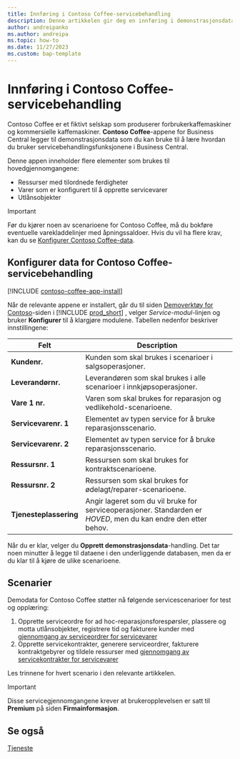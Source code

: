 ```yaml
---
title: Innføring i Contoso Coffee-servicebehandling
description: Denne artikkelen gir deg en innføring i demonstrasjonsdataene for Consoso Coffee for servicebehandling.
author: andreipanko
ms.author: andreipa
ms.topic: how-to
ms.date: 11/27/2023
ms.custom: bap-template
---
```


# <a name="introduction-to-contoso-coffee-service-management"></a>Innføring i Contoso Coffee-servicebehandling

Contoso Coffee er et fiktivt selskap som produserer forbrukerkaffemaskiner og kommersielle kaffemaskiner. **Contoso Coffee**-appene for Business Central legger til demonstrasjonsdata som du kan bruke til å lære hvordan du bruker servicebehandlingsfunksjonene i Business Central.

Denne appen inneholder flere elementer som brukes til hovedgjennomgangene:

- Ressurser med tilordnede ferdigheter
- Varer som er konfigurert til å opprette servicevarer
- Utlånsobjekter

> [!IMPORTANT]
> Før du kjører noen av scenarioene for Contoso Coffee, må du bokføre eventuelle varekladdelinjer med åpningssaldoer. Hvis du vil ha flere krav, kan du se [Konfigurer Contoso Coffee-data](#set-up-contoso-coffee-service-management-data).
>
> 
## <a name="set-up-contoso-coffee-service-management-data"></a>Konfigurer data for Contoso Coffee-servicebehandling

[!INCLUDE [contoso-coffee-app-install](../../includes/contoso-coffee-app-install.md)]

Når de relevante appene er installert, går du til siden [Demoverktøy for Contoso](https://businesscentral.dynamics.com/?page=5194)-siden i [!INCLUDE [prod_short](../../includes/prod_short.md)] , velger *Service-modul*-linjen og bruker **Konfigurer** til å klargjøre modulene. Tabellen nedenfor beskriver innstillingene:  

|Felt  |Description  |
|---------|---------|
|**Kundenr.**  |Kunden som skal brukes i scenarioer i salgsoperasjoner.|
|**Leverandørnr.**  |Leverandøren som skal brukes i alle scenarioer i innkjøpsoperasjoner.|
|**Vare 1 nr.**  |Varen som skal brukes for reparasjon og vedlikehold-scenarioene.|
|**Servicevarenr. 1**  |Elementet av typen service for å bruke reparasjonsscenario.|
|**Servicevarenr. 2**  |Elementet av typen service for å bruke reparasjonsscenario.|
|**Ressursnr. 1**  |Ressursen som skal brukes for kontraktscenarioene.|
|**Ressursnr. 2**  |Ressursen som skal brukes for ødelagt/reparer-scenarioene.|
|**Tjenesteplassering** |Angir lageret som du vil bruke for serviceoperasjoner. Standarden er *HOVED*, men du kan endre den etter behov.|

Når du er klar, velger du **Opprett demonstrasjonsdata**-handling. Det tar noen minutter å legge til dataene i den underliggende databasen, men da er du klar til å kjøre de ulike scenarioene.  

## <a name="scenarios"></a>Scenarier

Demodata for Contoso Coffee støtter nå følgende servicescenarioer for test og opplæring:

1. Opprette serviceordre for ad hoc-reparasjonsforespørsler, plassere og motta utlånsobjekter, registrere tid og fakturere kunder med [gjennomgang av serviceordrer for servicevarer](service-basic-flow-order.md)
2. Opprette servicekontrakter, generere serviceordrer, fakturere kontraktgebyrer og tildele ressurser med [gjennomgang av servicekontrakter for servicevarer](service-contract-flow.md)

Les trinnene for hvert scenario i den relevante artikkelen.  

> [!IMPORTANT]
> Disse servicegjennomgangene krever at brukeropplevelsen er satt til **Premium** på siden **Firmainformasjon**.


## <a name="see-also"></a>Se også

[Tjeneste](../../service-service.md)
